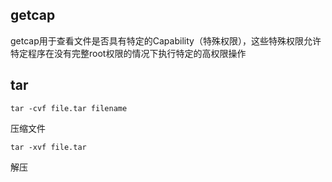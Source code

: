 ## getcap

getcap用于查看文件是否具有特定的Capability（特殊权限），这些特殊权限允许特定程序在没有完整root权限的情况下执行特定的高权限操作





## tar

```
tar -cvf file.tar filename
```

压缩文件

```
tar -xvf file.tar
```

解压